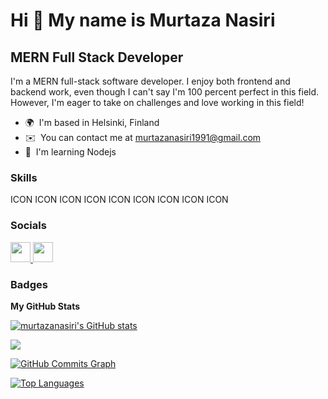 Hi 👋 My name is Murtaza Nasiri
===============================

MERN Full Stack Developer
-------------------------

I'm a MERN full-stack software developer. I enjoy both frontend and backend work, even though I can't say I'm 100 percent perfect in this field. However, I'm eager to take on challenges and love working in this field!

* 🌍  I'm based in Helsinki, Finland
* ✉️  You can contact me at [murtazanasiri1991@gmail.com](mailto:murtazanasiri1991@gmail.com)
* 🧠  I'm learning Nodejs

### Skills


<p align="left">
ICON ICON ICON ICON ICON ICON ICON ICON ICON </p>


### Socials

<p align="left"> <a href="https://www.github.com/murtazanasiri" target="_blank" rel="noreferrer"> <picture> <source media="(prefers-color-scheme: dark)" srcset="https://raw.githubusercontent.com/danielcranney/readme-generator/main/public/icons/socials/github-dark.svg" /> <source media="(prefers-color-scheme: light)" srcset="https://raw.githubusercontent.com/danielcranney/readme-generator/main/public/icons/socials/github.svg" /> <img src="https://raw.githubusercontent.com/danielcranney/readme-generator/main/public/icons/socials/github.svg" width="32" height="32" /> </picture> </a> <a href="https://www.linkedin.com/in/murtazanasiri" target="_blank" rel="noreferrer"> <picture> <source media="(prefers-color-scheme: dark)" srcset="undefined" /> <source media="(prefers-color-scheme: light)" srcset="https://raw.githubusercontent.com/danielcranney/readme-generator/main/public/icons/socials/linkedin.svg" /> <img src="https://raw.githubusercontent.com/danielcranney/readme-generator/main/public/icons/socials/linkedin.svg" width="32" height="32" /> </picture> </a></p>

### Badges

<b>My GitHub Stats</b>

<a href="http://www.github.com/murtazanasiri"><img src="https://github-readme-stats.vercel.app/api?username=murtazanasiri&show_icons=true&hide=&count_private=true&title_color=0891b2&text_color=ffffff&icon_color=0891b2&bg_color=1c1917&hide_border=true&show_icons=true" alt="murtazanasiri's GitHub stats" /></a>

<a href="http://www.github.com/murtazanasiri"><img src="https://github-readme-streak-stats.herokuapp.com/?user=murtazanasiri&stroke=ffffff&background=1c1917&ring=0891b2&fire=0891b2&currStreakNum=ffffff&currStreakLabel=0891b2&sideNums=ffffff&sideLabels=ffffff&dates=ffffff&hide_border=true" /></a>

<a href="http://www.github.com/murtazanasiri"><img src="https://github-readme-activity-graph.cyclic.app/graph?username=murtazanasiri&bg_color=1c1917&color=ffffff&line=0891b2&point=ffffff&area_color=1c1917&area=true&hide_border=true&custom_title=GitHub%20Commits%20Graph" alt="GitHub Commits Graph" /></a>

<a href="https://github.com/murtazanasiri" align="left"><img src="https://github-readme-stats.vercel.app/api/top-langs/?username=murtazanasiri&langs_count=10&title_color=0891b2&text_color=ffffff&icon_color=0891b2&bg_color=1c1917&hide_border=true&locale=en&custom_title=Top%20%Languages" alt="Top Languages" /></a>
